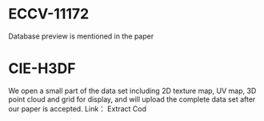 # ECCV-11172
Database preview is mentioned in the paper

# CIE-H3DF
We open a small part of the data set including 2D texture map, UV map, 3D point cloud and grid for display, and will upload the complete data set after our paper is accepted.
Link：    Extract Cod
